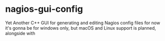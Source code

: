 # nagios-gui-config
Yet Another C++ GUI for generating and editing Nagios config files
for now it's gonna be for windows only, but macOS and Linux support is planned, alongside with   
